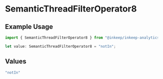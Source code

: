 # SemanticThreadFilterOperator8

## Example Usage

```typescript
import { SemanticThreadFilterOperator8 } from "@inkeep/inkeep-analytics/models/components";

let value: SemanticThreadFilterOperator8 = "notIn";
```

## Values

```typescript
"notIn"
```